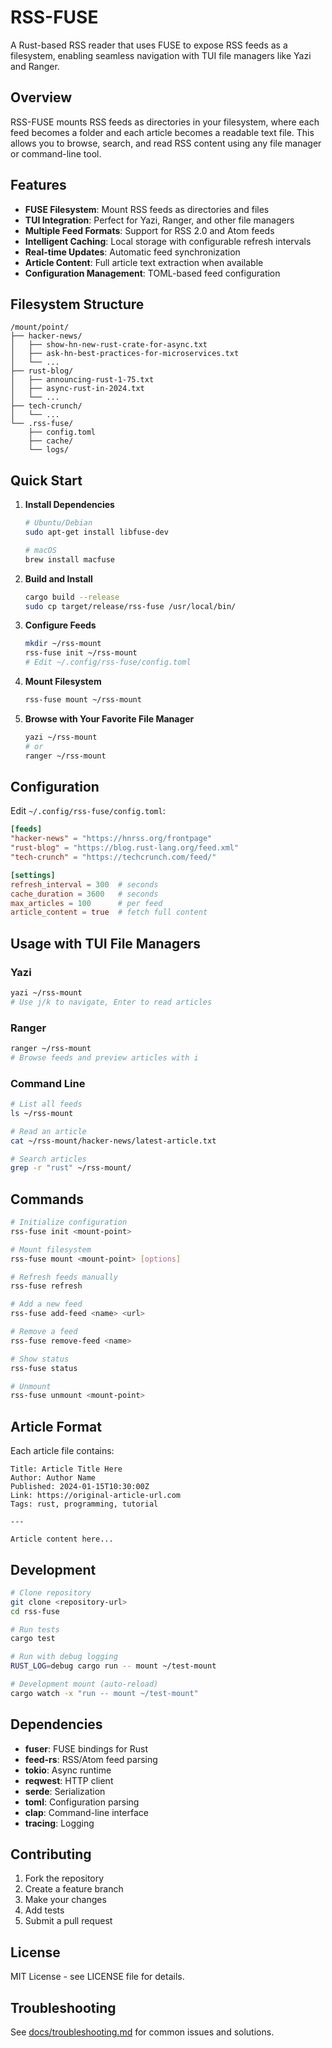 # RSS-FUSE

A Rust-based RSS reader that uses FUSE to expose RSS feeds as a filesystem, enabling seamless navigation with TUI file managers like Yazi and Ranger.

## Overview

RSS-FUSE mounts RSS feeds as directories in your filesystem, where each feed becomes a folder and each article becomes a readable text file. This allows you to browse, search, and read RSS content using any file manager or command-line tool.

## Features

- **FUSE Filesystem**: Mount RSS feeds as directories and files
- **TUI Integration**: Perfect for Yazi, Ranger, and other file managers
- **Multiple Feed Formats**: Support for RSS 2.0 and Atom feeds
- **Intelligent Caching**: Local storage with configurable refresh intervals
- **Real-time Updates**: Automatic feed synchronization
- **Article Content**: Full article text extraction when available
- **Configuration Management**: TOML-based feed configuration

## Filesystem Structure

```
/mount/point/
├── hacker-news/
│   ├── show-hn-new-rust-crate-for-async.txt
│   ├── ask-hn-best-practices-for-microservices.txt
│   └── ...
├── rust-blog/
│   ├── announcing-rust-1-75.txt
│   ├── async-rust-in-2024.txt
│   └── ...
├── tech-crunch/
│   └── ...
└── .rss-fuse/
    ├── config.toml
    ├── cache/
    └── logs/
```

## Quick Start

1. **Install Dependencies**
   ```bash
   # Ubuntu/Debian
   sudo apt-get install libfuse-dev
   
   # macOS
   brew install macfuse
   ```

2. **Build and Install**
   ```bash
   cargo build --release
   sudo cp target/release/rss-fuse /usr/local/bin/
   ```

3. **Configure Feeds**
   ```bash
   mkdir ~/rss-mount
   rss-fuse init ~/rss-mount
   # Edit ~/.config/rss-fuse/config.toml
   ```

4. **Mount Filesystem**
   ```bash
   rss-fuse mount ~/rss-mount
   ```

5. **Browse with Your Favorite File Manager**
   ```bash
   yazi ~/rss-mount
   # or
   ranger ~/rss-mount
   ```

## Configuration

Edit `~/.config/rss-fuse/config.toml`:

```toml
[feeds]
"hacker-news" = "https://hnrss.org/frontpage"
"rust-blog" = "https://blog.rust-lang.org/feed.xml"
"tech-crunch" = "https://techcrunch.com/feed/"

[settings]
refresh_interval = 300  # seconds
cache_duration = 3600   # seconds
max_articles = 100      # per feed
article_content = true  # fetch full content
```

## Usage with TUI File Managers

### Yazi
```bash
yazi ~/rss-mount
# Use j/k to navigate, Enter to read articles
```

### Ranger
```bash
ranger ~/rss-mount
# Browse feeds and preview articles with i
```

### Command Line
```bash
# List all feeds
ls ~/rss-mount

# Read an article
cat ~/rss-mount/hacker-news/latest-article.txt

# Search articles
grep -r "rust" ~/rss-mount/
```

## Commands

```bash
# Initialize configuration
rss-fuse init <mount-point>

# Mount filesystem
rss-fuse mount <mount-point> [options]

# Refresh feeds manually
rss-fuse refresh

# Add a new feed
rss-fuse add-feed <name> <url>

# Remove a feed
rss-fuse remove-feed <name>

# Show status
rss-fuse status

# Unmount
rss-fuse unmount <mount-point>
```

## Article Format

Each article file contains:
```
Title: Article Title Here
Author: Author Name
Published: 2024-01-15T10:30:00Z
Link: https://original-article-url.com
Tags: rust, programming, tutorial

---

Article content here...
```

## Development

```bash
# Clone repository
git clone <repository-url>
cd rss-fuse

# Run tests
cargo test

# Run with debug logging
RUST_LOG=debug cargo run -- mount ~/test-mount

# Development mount (auto-reload)
cargo watch -x "run -- mount ~/test-mount"
```

## Dependencies

- **fuser**: FUSE bindings for Rust
- **feed-rs**: RSS/Atom feed parsing
- **tokio**: Async runtime
- **reqwest**: HTTP client
- **serde**: Serialization
- **toml**: Configuration parsing
- **clap**: Command-line interface
- **tracing**: Logging

## Contributing

1. Fork the repository
2. Create a feature branch
3. Make your changes
4. Add tests
5. Submit a pull request

## License

MIT License - see LICENSE file for details.

## Troubleshooting

See [docs/troubleshooting.md](docs/troubleshooting.md) for common issues and solutions.